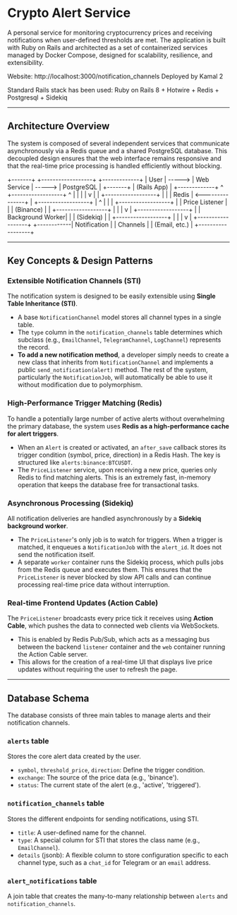 # Crypto Alert Service

A personal service for monitoring cryptocurrency prices and receiving notifications when user-defined thresholds are met. The application is built with Ruby on Rails and architected as a set of containerized services managed by Docker Compose, designed for scalability, resilience, and extensibility.

Website: http://localhost:3000/notification_channels
Deployed by Kamal 2

Standard Rails stack has been used: Ruby on Rails 8 + Hotwire + Redis + Postgresql + Sidekiq

---

## Architecture Overview

The system is composed of several independent services that communicate asynchronously via a Redis queue and a shared PostgreSQL database. This decoupled design ensures that the web interface remains responsive and that the real-time price processing is handled efficiently without blocking.

+-------+        +------------------+        +-------------+
| User  | -----> |  Web Service     | -----> | PostgreSQL  |
+-------+        |  (Rails App)     |        +-------------+
    ^            +------------------+                ^
    |                   |                           |
    |                   v                           |
    |           +------------------+                |
    |           |      Redis       | <---------------+
    |           +------------------+
    |                   ^
    |                   |
    |            +------------------+
    |            | Price Listener   |
    |            |   (Binance)      |
    |            +------------------+
    |                   |
    |                   v
    |            +------------------+
    |            | Background Worker|
    |            |    (Sidekiq)     |
    |            +------------------+
    |                   |
    |                   v
    |            +------------------+
    +------------| Notification     |
                 | Channels         |
                 | (Email, etc.)    |
                 +------------------+

-----

## Key Concepts & Design Patterns

### Extensible Notification Channels (STI)

The notification system is designed to be easily extensible using **Single Table Inheritance (STI)**.

  * A base `NotificationChannel` model stores all channel types in a single table.
  * The `type` column in the `notification_channels` table determines which subclass (e.g., `EmailChannel`, `TelegramChannel`, `LogChannel`) represents the record.
  * **To add a new notification method**, a developer simply needs to create a new class that inherits from `NotificationChannel` and implements a public `send_notification(alert)` method. The rest of the system, particularly the `NotificationJob`, will automatically be able to use it without modification due to polymorphism.

### High-Performance Trigger Matching (Redis)

To handle a potentially large number of active alerts without overwhelming the primary database, the system uses **Redis as a high-performance cache for alert triggers**.

  * When an `Alert` is created or activated, an `after_save` callback stores its trigger condition (symbol, price, direction) in a Redis Hash. The key is structured like `alerts:binance:BTCUSDT`.
  * The `PriceListener` service, upon receiving a new price, queries only Redis to find matching alerts. This is an extremely fast, in-memory operation that keeps the database free for transactional tasks.

### Asynchronous Processing (Sidekiq)

All notification deliveries are handled asynchronously by a **Sidekiq background worker**.

  * The `PriceListener`'s only job is to watch for triggers. When a trigger is matched, it enqueues a `NotificationJob` with the `alert_id`. It does not send the notification itself.
  * A separate `worker` container runs the Sidekiq process, which pulls jobs from the Redis queue and executes them. This ensures that the `PriceListener` is never blocked by slow API calls and can continue processing real-time price data without interruption.

### Real-time Frontend Updates (Action Cable)

The `PriceListener` broadcasts every price tick it receives using **Action Cable**, which pushes the data to connected web clients via WebSockets.

  * This is enabled by Redis Pub/Sub, which acts as a messaging bus between the backend `listener` container and the `web` container running the Action Cable server.
  * This allows for the creation of a real-time UI that displays live price updates without requiring the user to refresh the page.

-----

## Database Schema

The database consists of three main tables to manage alerts and their notification channels.

### `alerts` table

Stores the core alert data created by the user.

  * `symbol`, `threshold_price`, `direction`: Define the trigger condition.
  * `exchange`: The source of the price data (e.g., 'binance').
  * `status`: The current state of the alert (e.g., 'active', 'triggered').

### `notification_channels` table

Stores the different endpoints for sending notifications, using STI.

  * `title`: A user-defined name for the channel.
  * `type`: A special column for STI that stores the class name (e.g., `EmailChannel`).
  * `details` (jsonb): A flexible column to store configuration specific to each channel type, such as a `chat_id` for Telegram or an `email` address.

### `alert_notifications` table

A join table that creates the many-to-many relationship between `alerts` and `notification_channels`.